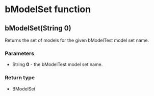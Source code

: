 bModelSet function
==================
bModelSet(String **0**)
-----------------------

Returns the set of models for the given bModelTest model set name.

### Parameters

- String **0** - the bModelTest model set name.

### Return type

- BModelSet



